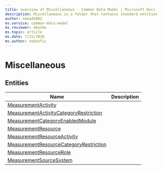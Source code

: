 ```yaml
---
title: overview of Miscellaneous - Common Data Model | Microsoft Docs
description: Miscellaneous is a folder that contains standard entities related to the Common Data Model.
author: nenad1002
ms.service: common-data-model
ms.reviewer: deonhe
ms.topic: article
ms.date: 7/15/2020
ms.author: nebanfic
---
```


# Miscellaneous


## Entities

|Name|Description|
|---|---|
|[MeasurementActivity](MeasurementActivity.md)||
|[MeasurementActivityCategoryRestriction](MeasurementActivityCategoryRestriction.md)||
|[MeasurementCategoryEnabledModule](MeasurementCategoryEnabledModule.md)||
|[MeasurementResource](MeasurementResource.md)||
|[MeasurementResourceActivity](MeasurementResourceActivity.md)||
|[MeasurementResourceCategoryRestriction](MeasurementResourceCategoryRestriction.md)||
|[MeasurementResourceRole](MeasurementResourceRole.md)||
|[MeasurementSourceSystem](MeasurementSourceSystem.md)||
